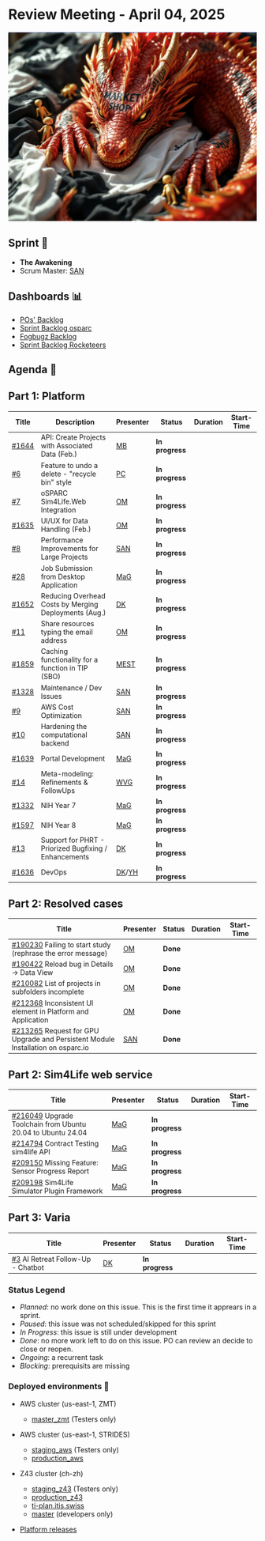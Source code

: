 # Review Meeting - April 04, 2025

![screenshot](./images/the_awakening_visual.jpg)

## Sprint 🏃

- **The Awakening**
- Scrum Master: [SAN]

## Dashboards 📊

- [POs' Backlog](https://github.com/orgs/ITISFoundation/projects/15/views/14)
- [Sprint Backlog osparc](https://github.com/orgs/ITISFoundation/projects/15/views/11)
- [Fogbugz Backlog](https://z43.manuscript.com/login?dest=%2ff%2ffilters%2f1502%2f00-Sim4Life-WEB-FB-Backlog)
- [Sprint Backlog Rocketeers](https://git.speag.com/oSparc/osparc-s4l/-/boards?milestone_title=Started)

## Agenda 📝

## Part 1: Platform

| Title   | Description                                           | Presenter | Status          | Duration | Start-Time |
| ------- | ----------------------------------------------------- | --------- | --------------- | -------- | ---------- |
| [#1644] | API: Create Projects with Associated Data (Feb.)      | [MB]      | **In progress** |          |            |
| [#6]    | Feature to undo a delete - "recycle bin" style        | [PC]      | **In progress** |          |            |
| [#7]    | oSPARC Sim4Life.Web Integration                       | [OM]      | **In progress** |          |            |
| [#1635] | UI/UX for Data Handling (Feb.)                        | [OM]      | **In progress** |          |            |
| [#8]    | Performance Improvements for Large Projects           | [SAN]     | **In progress** |          |            |
| [#28]   | Job Submission from Desktop Application               | [MaG]     | **In progress** |          |            |
| [#1652] | Reducing Overhead Costs by Merging Deployments (Aug.) | [DK]      | **In progress** |          |            |
| [#11]   | Share resources typing the email address              | [OM]      | **In progress** |          |            |
| [#1859] | Caching functionality for a function in TIP (SBO)     | [MEST]    | **In progress** |          |            |
| [#1328] | Maintenance / Dev Issues                              | [SAN]     | **In progress** |          |            |
| [#9]    | AWS Cost Optimization                                 | [SAN]     | **In progress** |          |            |
| [#10]   | Hardening the computational backend                   | [SAN]     | **In progress** |          |            |
| [#1639] | Portal Development                                    | [MaG]     | **In progress** |          |            |
| [#14]   | Meta-modeling: Refinements & FollowUps                | [WVG]     | **In progress** |          |            |
| [#1332] | NIH Year 7                                            | [MaG]     | **In progress** |          |            |
| [#1597] | NIH Year 8                                            | [MaG]     | **In progress** |          |            |
| [#13]   | Support for PHRT - Priorized Bugfixing / Enhancements | [DK]      | **In progress** |          |            |
| [#1636] | DevOps                                                | [DK]/[YH] | **In progress** |          |            |

## Part 2: Resolved cases

| Title                                                                             | Presenter | Status   | Duration | Start-Time |
| --------------------------------------------------------------------------------- | --------- | -------- | -------- | ---------- |
| [#190230] Failing to start study (rephrase the error message)                     | [OM]      | **Done** |          |            |
| [#190422] Reload bug in Details -> Data View                                      | [OM]      | **Done** |          |            |
| [#210082] List of projects in subfolders incomplete                               | [OM]      | **Done** |          |            |
| [#212368] Inconsistent UI element in Platform and Application                     | [OM]      | **Done** |          |            |
| [#213265] Request for GPU Upgrade and Persistent Module Installation on osparc.io | [SAN]     | **Done** |          |            |

## Part 2: Sim4Life web service

| Title                                                         | Presenter | Status          | Duration | Start-Time |
| ------------------------------------------------------------- | --------- | --------------- | -------- | ---------- |
| [#216049] Upgrade Toolchain from Ubuntu 20.04 to Ubuntu 24.04 | [MaG]     | **In progress** |          |            |
| [#214794] Contract Testing sim4life API                       | [MaG]     | **In progress** |          |            |
| [#209150] Missing Feature: Sensor Progress Report             | [MaG]     | **In progress** |          |            |
| [#209198] Sim4Life Simulator Plugin Framework                 | [MaG]     | **In progress** |          |            |

## Part 3: Varia

| Title                               | Presenter | Status          | Duration | Start-Time |
| ----------------------------------- | --------- | --------------- | -------- | ---------- |
| [#3] AI Retreat Follow-Up - Chatbot | [DK]      | **In progress** |          |            |

[#1328]: https://github.com/ITISFoundation/osparc-issues/issues/1328
[#1332]: https://github.com/ITISFoundation/osparc-issues/issues/1332
[#1597]: https://github.com/ITISFoundation/osparc-issues/issues/1597
[#1635]: https://github.com/ITISFoundation/osparc-issues/issues/1635
[#1636]: https://github.com/ITISFoundation/osparc-issues/issues/1636
[#1639]: https://github.com/ITISFoundation/osparc-issues/issues/1639
[#1644]: https://github.com/ITISFoundation/osparc-issues/issues/1644
[#1652]: https://github.com/ITISFoundation/osparc-issues/issues/1652
[#1859]: https://github.com/ITISFoundation/osparc-issues/issues/1859
[#3]: https://github.com/ITISFoundation/private-issues/issues/3
[#6]: https://github.com/ITISFoundation/private-issues/issues/6
[#7]: https://github.com/ITISFoundation/private-issues/issues/7
[#8]: https://github.com/ITISFoundation/private-issues/issues/8
[#9]: https://github.com/ITISFoundation/private-issues/issues/9
[#10]: https://github.com/ITISFoundation/private-issues/issues/10
[#11]: https://github.com/ITISFoundation/private-issues/issues/11
[#13]: https://github.com/ITISFoundation/private-issues/issues/13
[#14]: https://github.com/ITISFoundation/private-issues/issues/14
[#28]: https://github.com/ITISFoundation/private-issues/issues/28
[#209003]: https://z43.manuscript.com/f/cases/209003/VIP-Models
[#190230]: https://z43.manuscript.com/f/cases/190230/Failing-to-start-study-rephrase-the-erro-message
[#190422]: https://z43.manuscript.com/f/cases/190422/Reload-bug-in-Details-Data-View
[#210082]: https://z43.manuscript.com/f/cases/210082/List-of-projects-in-subfolders-incomplete
[#212368]: https://z43.manuscript.com/f/cases/212368/Inconsistent-UI-element-in-Platform-and-Application
[#213265]: https://z43.manuscript.com/f/cases/213265/Request-for-GPU-Upgrade-and-Persistent-Module-Installation-on-osparc
[#216049]: https://z43.manuscript.com/f/cases/216049/Upgrade-Toolchain-from-Ubuntu-20-04-to-Ubuntu-24-04
[#214794]: https://z43.manuscript.com/f/cases/214794/Contract-Testing-sim4life-API
[#209150]: https://z43.manuscript.com/f/cases/209150/Missing-Feature-Sensor-Progress-Report
[#209198]: https://z43.manuscript.com/f/cases/209198/Sim4Life-Simulator-Plugin-Framework
[ANE]: https://github.com/GitHK
[BL]: https://github.com/dyollb
[DK]: https://github.com/mrnicegyu11
[EI]: https://github.com/elisabettai
[EN]: https://github.com/esraneufeld
[GCR]: https://github.com/giancarloromeo
[IP]: https://github.com/ignapas
[JGO]: https://github.com/JavierGOrdonnez
[JQU]: https://github.com/jsaq007
[MaG]: https://github.com/mguidon
[MB]: https://github.com/bisgaard-itis
[MD]: https://github.com/matusdrobuliak66
[MEST]: https://github.com/Konohana0608
[OM]: https://github.com/odeimaiz
[PC]: https://github.com/pcrespov
[SAN]: https://github.com/sanderegg
[SB]: https://github.com/sbenkler
[SCA]: https://github.com/SCA-ZMT
[TN]: https://github.com/newton1985
[WVG]: https://github.com/wvangeit
[YH]: https://github.com/YuryHrytsuk

### Status Legend

- _Planned_: no work done on this issue. This is the first time it apprears in a sprint.
- _Paused_: this issue was not scheduled/skipped for this sprint
- _In Progress_: this issue is still under development
- _Done_: no more work left to do on this issue. PO can review an decide to close or reopen.
- _Ongoing_: a recurrent task
- _Blocking_: prerequisits are missing

### Deployed environments 🚀

- AWS cluster (us-east-1, ZMT)
  - [master_zmt](https://sim4life.io) (Testers only)
- AWS cluster (us-east-1, STRIDES)
  - [staging_aws](https://staging.osparc.io) (Testers only)
  - [production_aws](https://osparc.io)
- Z43 cluster (ch-zh)

  - [staging_z43](http://osparc-staging.speag.com) (Testers only)
  - [production_z43](http://osparc.speag.com)
  - [ti-plan.itis.swiss](http://ti-plan.itis.swiss)
  - [master](https://osparc-master.speag.com) (developers only)

- [Platform releases](https://github.com/ITISFoundation/osparc-simcore/releases)
